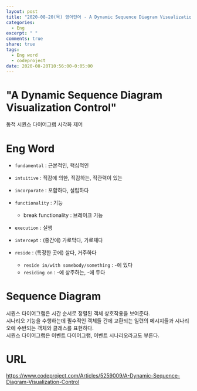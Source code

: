 ```yaml
---
layout: post
title: "2020-08-20(목) 영어단어 - A Dynamic Sequence Diagram Visualization Control"
categories:
  - Eng
excerpt: " "
comments: true
share: true
tags:
  - Eng word
  - codeproject
date: 2020-08-20T10:56:00-0:05:00
---
```


# "A Dynamic Sequence Diagram Visualization Control"

동적 시퀀스 다이어그램 시각화 제어

# Eng Word

- `fundamental` : 근본적인, 핵심적인
- `intuitive` : 직감에 의한, 직감하는, 직관력이 있는
- `incorporate` : 포함하다, 설립하다
- `functionality` : 기능
  - break functionality : 브레이크 기능
- `execution` : 실행
- `intercept` : (중간에) 가로막다, 가로채다
- `reside` : (특정한 곳에) 살다, 거주하다

  - `reside in/with somebody/something` : -에 있다
  - `residing on` : -에 상주하는, -에 두다

# Sequence Diagram

시퀀스 다이어그램은 시간 순서로 정렬된 객체 상호작용을 보여준다.<br/>
시나리오 기능을 수행하는데 필수적인 객체들 간에 교환되는 일련의 메시지들과 시나리오에 수반되는 객체와 클래스를 표현하다.<br/>
시퀀스 다이어그램은 이벤트 다이어그램, 이벤트 시나리오라고도 부른다.<br/>

# URL

<https://www.codeproject.com/Articles/5259009/A-Dynamic-Sequence-Diagram-Visualization-Control>
